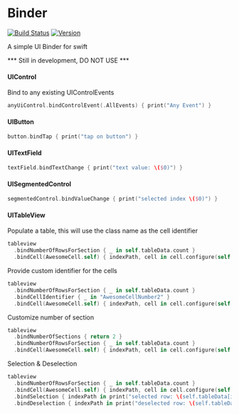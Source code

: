 # Binder
[![Build Status](https://api.travis-ci.org/aryaxt/Binder.svg)](https://api.travis-ci.org/aryaxt/Binder)
[![Version](http://cocoapod-badges.herokuapp.com/v/Binder/badge.png)](http://cocoadocs.org/docsets/Binder)

A simple UI Binder for swift 

*** Still in development, DO NOT USE ***

#### UIControl
Bind to any existing UIControlEvents
```swift
anyUiControl.bindControlEvent(.AllEvents) { print("Any Event") }
```
#### UIButton
```swift
button.bindTap { print("tap on button") }
```
#### UITextField
```swift
textField.bindTextChange { print("text value: \($0)") }
```
#### UISegmentedControl
```swift
segmentedControl.bindValueChange { print("selected index \($0)") }
```
#### UITableView
Populate a table, this will use the class name as the cell identifier
```swift
tableview
  .bindNumberOfRowsForSection { _ in self.tableData.count }
  .bindCell(AwesomeCell.self) { indexPath, cell in cell.configure(self.tableData[indexPath.row]) }
```
Provide custom identifier for the cells
```swift
tableview
  .bindNumberOfRowsForSection { _ in self.tableData.count }
  .bindCellIdentifier { _ in "AwesomeCellNumber2" }
  .bindCell(AwesomeCell.self) { indexPath, cell in cell.configure(self.tableData[indexPath.row]) }
```
Customize number of section
```swift
tableview
  .bindNumberOfSections { return 2 }
  .bindNumberOfRowsForSection { _ in self.tableData.count }
  .bindCell(AwesomeCell.self) { indexPath, cell in cell.configure(self.tableData[indexPath.row]) }
```
Selection & Deselection
```swift
tableview
  .bindNumberOfRowsForSection { _ in self.tableData.count }
  .bindCell(AwesomeCell.self) { indexPath, cell in cell.configure(self.tableData[indexPath.row]) }
  .bindSelection { indexPath in print("selected row: \(self.tableData[indexPath.row]))") }
  .bindDeselection { indexPath in print("deselected row: \(self.tableData[indexPath.row]))") }
```

